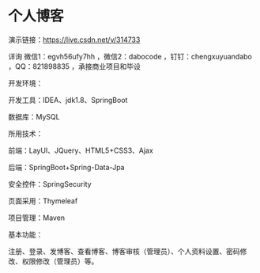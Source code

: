 # 个人博客

演示链接：https://live.csdn.net/v/314733


详询 微信1：egvh56ufy7hh ，微信2：dabocode ，钉钉：chengxuyuandabo ，QQ：821898835 ，承接商业项目和毕设

开发环境：

开发工具：IDEA、jdk1.8、SpringBoot

数据库：MySQL

所用技术：

前端：LayUI、JQuery、HTML5+CSS3、Ajax

后端：SpringBoot+Spring-Data-Jpa

安全控件：SpringSecurity

页面采用：Thymeleaf

项目管理：Maven

基本功能：

注册、登录、发博客、查看博客、博客审核（管理员）、个人资料设置、密码修改、权限修改（管理员）等。
